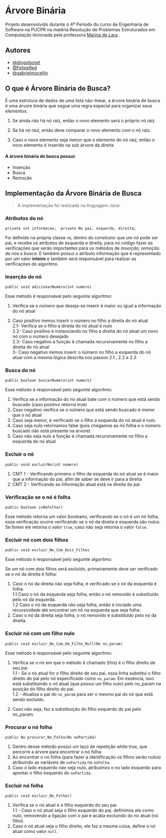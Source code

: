 # Árvore Binária
Projeto desenvolvido durante o 4º Período do curso de Engenharia de Software na PUCPR na matéria Resolução de Problemas Estruturados em Computação lecionada pela professora [Marina de Lara](https://github.com/akitodr) .

## Autores

- [@diogobonet](https://github.com/diogobonet)
- [@FelipeRed](https://github.com/FelipeRed)
- [@gabrielmocellin](https://github.com/gabrielmocellin)


## O que é Árvore Binária de Busca?
É uma estrutura de dados de uma lista não-linear, a árvore binária de busca é uma árvore binária que segue uma regra especial para organizar seus elementos.

1. Se ainda não há nó raiz, então o novo elemento será o próprio nó raiz

2. Se há nó raiz, então deve comparar o novo elemento com o nó raiz. 

3. Caso o novo elemento seja menor que o elemento do nó raiz, então o novo elemento é inserido na sub árvore da direita

#### A árvore binária de busca possui:
- Inserção
- Busca
- Remoção

## Implementação da Árvore Binária de Busca
> A implementação foi realizada na linguagem *Java*.

### Atributos do nó
`private int informacao;  private No pai, esquerda, direita;`

Foi definido na própria classe `nó`, dentro do construtor que um nó pode ser pai, e recebe os atributos de esquerda e direita, para nó código fazer as verificações que serão importantes para os métodos de *inserção, remoção de nós e busca*. E também possui o atributo informação que é representado por um valor **inteiro** e também será responsável para realizar as verificações do algoritmo.

### Inserção do nó
`public void adicionarNumero(int numero)`

Esse método é responsável pelo seguinte algoritmo:

1. Verifica se o número que deseja-se inserir é maior ou igual a informação do nó atual
       
2. Caso positivo iremos inserir o número no filho a direita do nó atual<br>
        2.1- Verifica se o filho a direita do nó atual é nulo <br>
            2.2- Caso positivo é instanciando no filho a direita do nó atual um novo nó com o número desejado<br>
            2.3- Caso negativo a função é chamada recursivamente no filho a direita do nó atual<br>
       3- Caso negativo iremos inserir o número no filho a esquerda do nó atual com a mesma lógica descrita nos passos 2.1 , 2.2 e 2.3

### Busca do nó
`public boolean buscarNumero(int numero)`

Esse método é responsável pelo seguinte algoritmo:
1. Verifica se a informação do nó atual bate com o número que está sendo buscado (caso positivo retorna true)  
2. Caso negativo verifica se o número que está sendo buscado é menor que o nó atual
3. Caso seja menor, é verificado se o filho a esquerda do nó atual é nulo
4. Caso seja nulo retornamos false (pois chegamos ao nó folha e o número buscado não está presente na árvore)
5. Caso não seja nulo a função é chamada recursivamente no filho a esquerda do nó atual

### Excluir o nó
`public void excluirNo(int numero)`

1. CMT 1 - Verificando primeiro o filho da esquerda do nó atual se é maior que a informação do pai, afim de saber se deve ir para a direita
2. CMT 2 - Verificando se informação atual está na direita do pai


### Verificação se o nó é folha
`public boolean isNoFolha()`

Esse método retorna um valor booleano, verificando se o nó é um nó folha, essa verificação ocorre verificando se o nó da direita e esquerda são nulos. Se forem ele retorna o valor `true`, caso não seja retorna o valor `false`.

### Excluir nó com dois filhos
`public void excluir_No_Com_Dois_Filhos`

Esse método é responsável pelo seguinte algoritmo: <br>

Se um nó com dois filhos será excluido, primeiramente deve ser verificado se o nó da direita é folha:

1. Caso o nó da direita não seja folha, é verificado se o nó da esquerda é folha. <br>
    1.1 Caso o nó da esquerda seja folha, então o nó removido é substituído pelo nó da esquerda.<br>
    1.2 Caso o nó da esquerda não seja folha, então é iniciado uma recursividade até encontrar um nó na esquerda que seja folha.<br>
2. Caso o nó da direita seja folha, o nó removido é substituido pelo nó da direita.

### Excluir nó com um filho nulo
`public void excluir_No_Com_Um_Filho_Null(No no_param)`

Esse método é responsável pelo seguinte algoritmo: <br>

1. Verifica se o nó em que o método é chamado (this) é o filho direito de seu pai <br>
    1.1 - Se o nó atual for o filho direito de seu pai, essa linha substitui o filho direito do pai pelo nó especificado como `no_param`. Em essência, isso está substituindo o nó atual (que possui um filho nulo) pelo no_param na posição do filho direito do pai. <br>
    1.2 - Atualiza o pai do `no_param` para ser o mesmo pai do nó que está sendo excluído.
    
2. Caso não seja, faz a substituição do filho esquerdo do pai pelo no_param.

### Procurar o nó folha
`public No procurar_No_Folha(No noPartida)`

1. Dentro desse método possui um laço de repetição while true, que percorre a árvore para encontrar o nó folha
2. Ao encontrar o nó folha (para fazer a identificação os filhos serão nulos) atribuindo as variáveis de `noPartida` no `nóFolha`. 
3. Caso o lado esquerdo não seja nulo, atribuimos o no lado esquerdo para apontar o filho esquerdo do `noPartida`.

### Excluir nó folha
`public void excluir_No_Folha()`

1. Verifica se o nó atual é o filho esquerdo do seu pai. <br>
1.1 - Caso o nó atual seja o filho esquerdo do pai, definimos ele como nulo, removendo a ligação com o pai e acaba excluindo do nó atual (nó filho).
2. Caso o nó atual seja o filho direito, ele faz a mesma coisa, define o nó atual como valor `null`.

